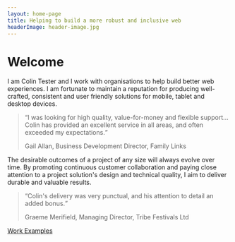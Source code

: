 ```yaml
---
layout: home-page
title: Helping to build a more robust and inclusive web
headerImage: header-image.jpg
---
```


# Welcome

I am Colin Tester and I work with organisations to help build better web experiences. I am fortunate to maintain a reputation for producing well-crafted, consistent and user friendly solutions for mobile, tablet and desktop devices.

<blockquote><q>I was looking for high quality, value-for-money and flexible support…Colin has provided an excellent service in all areas, and often exceeded my expectations.</q><p class="by-line">Gail Allan, Business Development Director, Family Links</p></blockquote>

The desirable outcomes of a project of any size will always evolve over time. By promoting continuous customer collaboration and paying close attention to a project solution's design and technical quality, I aim to deliver durable and valuable results.

<blockquote><q>Colin's delivery was very punctual, and his attention to detail an added bonus.</q><p class="by-line">Graeme Merifield, Managing Director, Tribe Festivals Ltd</p></blockquote>

<a href="/work" class="button" title="See recent examples of Colin Tester's work.">Work Examples</a>
